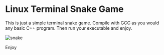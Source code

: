 # Linux Terminal Snake Game

This is just a simple terminal snake game. Compile with GCC as you would any basic C++ program. Then run your executable and enjoy.

![snake](https://user-images.githubusercontent.com/53237662/156762101-e3cc5e71-e720-43fa-b1ee-9880e0bf640e.gif)

Enjoy
